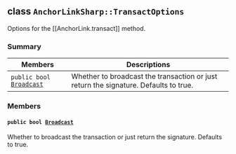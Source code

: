 ## class `AnchorLinkSharp::TransactOptions` 

Options for the [[AnchorLink.transact]] method.

### Summary

 Members                        | Descriptions                                
--------------------------------|---------------------------------------------
`public bool `[`Broadcast`](#class_anchor_link_sharp_1_1_transact_options_1a54403c03d07b6eec40b12e383a9e200b) | Whether to broadcast the transaction or just return the signature. Defaults to true.

### Members

#### `public bool `[`Broadcast`](#class_anchor_link_sharp_1_1_transact_options_1a54403c03d07b6eec40b12e383a9e200b) 

Whether to broadcast the transaction or just return the signature. Defaults to true.

